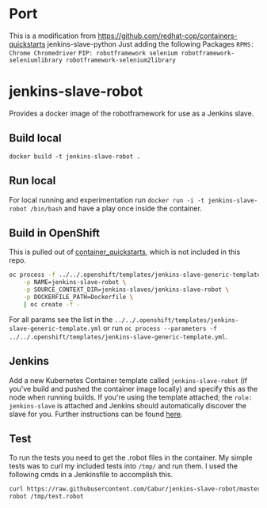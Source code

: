 # Port
This is a modification from https://github.com/redhat-cop/containers-quickstarts jenkins-slave-python
Just adding the following Packages
`RPMS:
    Chrome
    Chromedriver`
`PIP:
    robotframework
    selenium
    robotframework-seleniumlibrary
    robotframework-selenium2library`


# jenkins-slave-robot
Provides a docker image of the robotframework for use as a Jenkins slave.

## Build local
`docker build -t jenkins-slave-robot .`

## Run local
For local running and experimentation run `docker run -i -t jenkins-slave-robot /bin/bash` and have a play once inside the container.

## Build in OpenShift
This is pulled out of [container_quickstarts](https://github.com/redhat-cop/containers-quickstarts), which is not included in this repo.
```bash
oc process -f ../../.openshift/templates/jenkins-slave-generic-template.yml \
    -p NAME=jenkins-slave-robot \
    -p SOURCE_CONTEXT_DIR=jenkins-slaves/jenkins-slave-robot \
    -p DOCKERFILE_PATH=Dockerfile \
    | oc create -f -
```
For all params see the list in the `../../.openshift/templates/jenkins-slave-generic-template.yml` or run `oc process --parameters -f ../../.openshift/templates/jenkins-slave-generic-template.yml`.

## Jenkins
Add a new Kubernetes Container template called `jenkins-slave-robot` (if you've build and pushed the container image locally) and specify this as the node when running builds. If you're using the template attached; the `role: jenkins-slave` is attached and Jenkins should automatically discover the slave for you. Further instructions can be found [here](https://docs.openshift.com/container-platform/3.7/using_images/other_images/jenkins.html#using-the-jenkins-kubernetes-plug-in-to-run-jobs).

## Test
To run the tests you need to get the .robot files in the container. My simple tests was to curl my included tests into `/tmp/` and run them. I used the following cmds in a Jenkinsfile to accomplish this.
```bash
curl https://raw.githubusercontent.com/Cabur/jenkins-slave-robot/master/test/test-chrome.robot -o /tmp/test.robot
robot /tmp/test.robot
```
